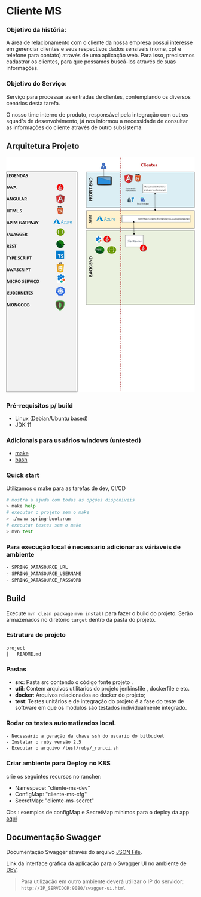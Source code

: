 
# Cliente MS
### Objetivo da história:

A área de relacionamento com o cliente da nossa empresa possui interesse em gerenciar clientes e seus respectivos dados sensíveis (nome, cpf e telefone para contato) através de uma aplicação web. Para isso, precisamos cadastrar os clientes, para que possamos buscá-los através de suas informações.

### Objetivo do Serviço:
Serviço para processar as entradas de clientes, contemplando os diversos cenários desta tarefa.

O nosso time interno de produto, responsável pela integração com outros squad's de desenvolvimento, já nos informou a necessidade de consultar as informações do cliente através de outro subsistema.

## Arquitetura Projeto

![imagem arquitetura](./devops/images/arquitetura.jpg)
### Pré-requisitos p/ build
- Linux (Debian/Ubuntu based)
- JDK 11

### Adicionais para usuários windows (untested)
- [make](https://chocolatey.org/packages/make)
- [bash](https://gitforwindows.org)

### Quick start
Utilizamos o [make](https://www.gnu.org/software/make) para as tarefas de dev, CI/CD
```sh
# mostra a ajuda com todas as opções disponíveis
> make help
# executar o projeto sem o make 
> ./mvnw spring-boot:run
# executar testes sem o make 
> mvn test
```

### Para execução local é necessario adicionar as váriaveis de ambiente
```sh
- SPRING_DATASOURCE_URL
- SPRING_DATASOURCE_USERNAME
- SPRING_DATASOURCE_PASSWORD
```

## Build

Execute `mvn clean package` `mvn install` para fazer o build do projeto. Serão armazenados no diretório `target` dentro da pasta do projeto.


### Estrutura do projeto

```
project
│   README.md    
 ```   

### Pastas
- **src**: Pasta src contendo o código fonte projeto .
- **util**: Contem arquivos utilitarios do projeto jenkinsfile , dockerfile e etc.
- **docker**: Arquivos relacionados ao docker do projeto;
- **test**: Testes unitários e de integração do projeto é a fase do teste de software em que os módulos são testados individualmente integrado.

### Rodar os testes automatizados local.
    - Necessário a geração da chave ssh do usuario do bitbucket
    - Instalar o ruby versão 2.5
    - Executar o arquivo /test/ruby/_run.ci.sh


### Criar ambiente para Deploy no K8S

crie os seguintes recursos no rancher:

- Namespace: "cliente-ms-dev"
- ConfigMap: "cliente-ms-cfg"
- SecretMap: "cliente-ms-secret"

Obs.: exemplos de configMap e SecretMap mínimos para o deploy da app [aqui](./util/docs/k8s/ap-results-api)

## Documentação Swagger

Documentação Swagger através do arquivo [JSON File](./src/main/resources/swagger/swagger.json).

Link da interface gráfica da aplicação para o Swagger UI no ambiente de [DEV](http://localhost:9080/swagger-ui.html).
> Para utilização em outro ambiente deverá utilizar o IP do servidor: `http://IP_SERVIDOR:9080/swagger-ui.html`